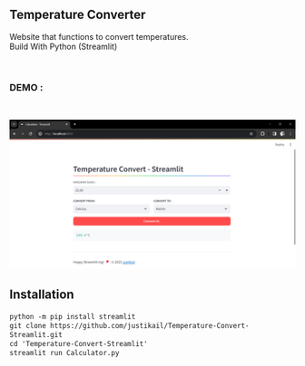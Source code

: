 ## Temperature Converter
Website that functions to convert temperatures.<br />
Build With Python (Streamlit)

<br/>

### DEMO : 

<br />

![DEMO](https://raw.githubusercontent.com/justikail/Temperature-Convert-Streamlit/main/img/demo.png)

## Installation
```
python -m pip install streamlit
git clone https://github.com/justikail/Temperature-Convert-Streamlit.git
cd 'Temperature-Convert-Streamlit'
streamlit run Calculator.py
```
